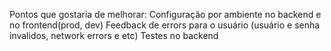 Pontos que gostaria de melhorar:
Configuração por ambiente no backend e no frontend(prod, dev)
Feedback de errors para o usuário (usuário e senha invalidos, network errors e etc)
Testes no backend
